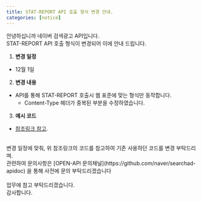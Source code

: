 ```yaml
---
title: STAT-REPORT API 호출 형식 변경 안내.
categories: [notice]
---
```


안녕하십니까 네이버 검색광고 API입니다.<br>
STAT-REPORT API 호출 형식이 변경되어 이에 안내 드립니다.

1. **변경 일정**
  - 12월 1일
2. **변경 내용**
- API를 통해 STAT-REPORT 호출시 웹 표준에 맞는 형식만 동작합니다.
  - Content-Type 헤더가 중복된 부분을 수정하였습니다.
3. **예시 코드**
  - [참조링크 참고](https://github.com/naver/searchad-apidoc/pull/1248/commits/73a5d37c4adceaa653822e1038f1c301d364d5e7).
<br>
변경 일정에 맞춰, 위 참조링크의 코드를 참고하여 기존 사용하던 코드를 변경 부탁드리며.<br>
관련하여 문의사항은 [OPEN-API 문의채널](https://github.com/naver/searchad-apidoc) 을 통해 사전에 문의 부탁드리겠습니다<br>
<br>
업무에 참고 부탁드리겠습니다.<br>
감사합니다.



